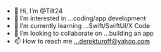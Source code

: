 - 👋 Hi, I’m @Tilt24
- 👀 I’m interested in ...coding/app development
- 🌱 I’m currently learning ...Swift/SwiftUI/X Code
- 💞️ I’m looking to collaborate on ...building an app
- 📫 How to reach me ...derekturoff@yahoo.com

<!---
Tilt24/Tilt24 is a ✨ special ✨ repository because its `README.md` (this file) appears on your GitHub profile.
You can click the Preview link to take a look at your changes.
--->
